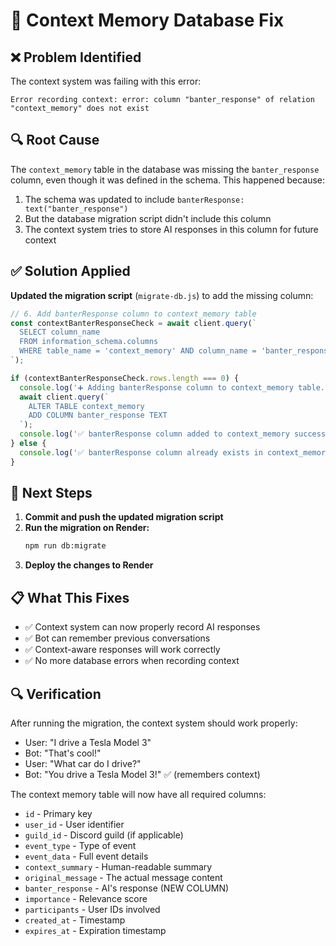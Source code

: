 # 🔧 Context Memory Database Fix

## ❌ **Problem Identified**

The context system was failing with this error:
```
Error recording context: error: column "banter_response" of relation "context_memory" does not exist
```

## 🔍 **Root Cause**

The `context_memory` table in the database was missing the `banter_response` column, even though it was defined in the schema. This happened because:

1. The schema was updated to include `banterResponse: text("banter_response")` 
2. But the database migration script didn't include this column
3. The context system tries to store AI responses in this column for future context

## ✅ **Solution Applied**

**Updated the migration script** (`migrate-db.js`) to add the missing column:

```javascript
// 6. Add banterResponse column to context_memory table
const contextBanterResponseCheck = await client.query(`
  SELECT column_name 
  FROM information_schema.columns 
  WHERE table_name = 'context_memory' AND column_name = 'banter_response'
`);

if (contextBanterResponseCheck.rows.length === 0) {
  console.log('➕ Adding banterResponse column to context_memory table...');
  await client.query(`
    ALTER TABLE context_memory 
    ADD COLUMN banter_response TEXT
  `);
  console.log('✅ banterResponse column added to context_memory successfully');
} else {
  console.log('✅ banterResponse column already exists in context_memory');
}
```

## 🚀 **Next Steps**

1. **Commit and push the updated migration script**
2. **Run the migration on Render:**
   ```bash
   npm run db:migrate
   ```
3. **Deploy the changes to Render**

## 📋 **What This Fixes**

- ✅ Context system can now properly record AI responses
- ✅ Bot can remember previous conversations 
- ✅ Context-aware responses will work correctly
- ✅ No more database errors when recording context

## 🔍 **Verification**

After running the migration, the context system should work properly:
- User: "I drive a Tesla Model 3"
- Bot: "That's cool!"
- User: "What car do I drive?"
- Bot: "You drive a Tesla Model 3!" ✅ (remembers context)

The context memory table will now have all required columns:
- `id` - Primary key
- `user_id` - User identifier  
- `guild_id` - Discord guild (if applicable)
- `event_type` - Type of event
- `event_data` - Full event details
- `context_summary` - Human-readable summary
- `original_message` - The actual message content
- `banter_response` - AI's response (NEW COLUMN)
- `importance` - Relevance score
- `participants` - User IDs involved
- `created_at` - Timestamp
- `expires_at` - Expiration timestamp
